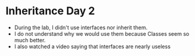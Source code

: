 # Inheritance Day 2

- During the lab, I didn't use interfaces nor inherit them.
- I do not understand why we would use them because Classes seem so much better.
- I also watched a video saying that interfaces are nearly useless